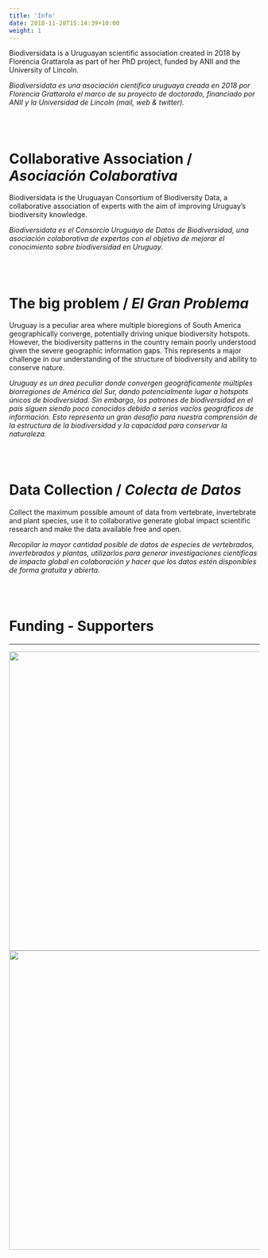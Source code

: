 ```yaml
---
title: 'Info'
date: 2018-11-28T15:14:39+10:00
weight: 1
---
```


Biodiversidata is a Uruguayan scientific association created in 2018 by Florencia Grattarola as part of her PhD project, funded by ANII and the University of Lincoln. 

*Biodiversidata es una asociación científica uruguaya creada en 2018 por Florencia Grattarola el marco de su proyecto de doctorado, financiado por ANII y la Universidad de Lincoln (mail, web & twitter).*

<br>
</br>


Collaborative Association / *Asociación Colaborativa*
======

Biodiversidata is the Uruguayan Consortium of Biodiversity Data, a collaborative association of experts with the aim of improving Uruguay’s biodiversity knowledge.

*Biodiversidata es el Consorcio Uruguayo de Datos de Biodiversidad, una asociación colaborativa de expertos con el objetivo de mejorar el conocimiento sobre biodiversidad en Uruguay.*

<br>
</br>


The big problem / *El Gran Problema*
======

Uruguay is a peculiar area where multiple bioregions of South America geographically converge, potentially driving unique biodiversity hotspots. However, the biodiversity patterns in the country remain poorly understood given the severe geographic information gaps. This represents a major challenge in our understanding of the structure of biodiversity and ability to conserve nature. 

*Uruguay es un área peculiar donde convergen geográficamente múltiples biorregiones de América del Sur, dando potencialmente lugar a hotspots únicos de biodiversidad. Sin embargo, los patrones de biodiversidad en el país siguen siendo poco conocidos debido a serios vacíos geográficos de información. Esto representa un gran desafío para nuestra comprensión de la estructura de la biodiversidad y la capacidad para conservar la naturaleza.*


<br>
</br>



Data Collection / *Colecta de Datos*
======

Collect the maximum possible amount of data from vertebrate, invertebrate and plant species, use it to collaborative generate global impact scientific research and make the data available free and open. 

*Recopilar la mayor cantidad posible de datos de especies de vertebrados, invertebrados y plantas, utilizarlos para generar investigaciones científicas de impacto global en colaboración y hacer que los datos estén disponibles de forma gratuita y abierta.*

<br>
</br>

# Funding - Supporters
------

<div class="row">
  <div class="col-md-8" markdown="1">
  <img height="600px" class="center-block" src="/images/logo_ANII.jpg">
  </div>
  <div class="col-md-4" markdown="1">
  <img height="600px" class="center-block" src="/images/logo_UoL.jpg">
  </div>
</div>
